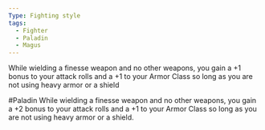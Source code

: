 ```yaml
---
Type: Fighting style
tags:
  - Fighter
  - Paladin
  - Magus
---
```

While wielding a finesse weapon and no other weapons, you gain a +1 bonus to your attack rolls and a +1 to your Armor Class so long as you are not using heavy armor or a shield


#Paladin 
While wielding a finesse weapon and no other weapons, you gain a +2 bonus to your attack rolls and a +1 to your Armor Class so long as you are not using heavy armor or a shield.